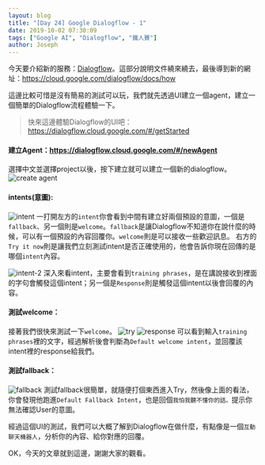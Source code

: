 ```yaml
---
layout: blog
title: "[Day 24] Google Dialogflow - 1"
date: 2019-10-02 07:30:09
tags: ["Google AI", "Dialogflow", "鐵人賽"]
author: Joseph
---
```

今天要介紹新的服務：[Dialogflow](https://cloud.google.com/dialogflow/)。這部分說明文件繞來繞去，最後導到新的網址：https://cloud.google.com/dialogflow/docs/how

這邊比較可惜是沒有簡易的測試可以玩，我們就先透過UI建立一個agent，建立一個簡單的Dialogflow流程體驗一下。
> 快來這邊體驗Dialogflow的UI吧：https://dialogflow.cloud.google.com/#/getStarted

#### 建立Agent：https://dialogflow.cloud.google.com/#/newAgent
選擇中文並選擇project以後，按下建立就可以建立一個新的dialogflow。
![create agent](create-agent.jpg)
<!-- more -->

#### intents(意圖):
![intent](intent.jpg)
一打開左方的`intent`你會看到中間有建立好兩個預設的意圖，一個是`fallback`、另一個則是`welcome`。`fallback`是讓Dialogflow不知道你在說什麼的時候，可以有一個預設的內容回覆你。`welcome`則是可以接收一些歡迎訊息。
右方的`Try it now`則是讓我們立刻測試intent是否正確使用的，他會告訴你現在回傳的是哪個`intent`內容。

![intent-2](intent-2.jpg)
深入來看intent，主要會看到`training phrases`，是在講說接收到裡面的字句會觸發這個intent；另一個是`Response`則是觸發這個intent以後會回覆的內容。

#### 測試welcome：
接著我們很快來測試一下`welcome`。
![try](try.jpg)
![response](response.jpg)
可以看到輸入`training phrases`裡的文字，經過解析後會判斷為`Default welcome intent`，並回覆該intent裡的response給我們。

#### 測試fallback：
![fallback](fallback.jpg)
測試fallback很簡單，就隨便打個東西進入Try，然後像上面的看法，你會發現他跑進`Default Fallback Intent`，也是回個`我怕我聽不懂你的話。`提示你無法確認User的意圖。

經過這個UI的測試，我們可以大概了解到Dialogflow在做什麼，有點像是一個`互動聊天機器人`，分析你的內容、給你對應的回覆。

OK，今天的文章就到這邊，謝謝大家的觀看。

